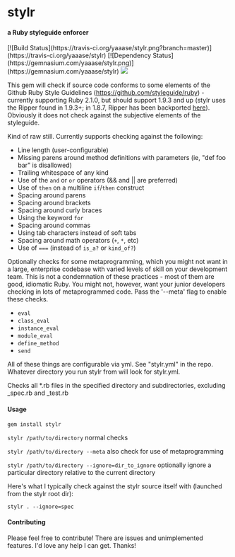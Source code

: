<h1>stylr</h1>
<h4>a Ruby styleguide enforcer</h4>
[![Build Status](https://travis-ci.org/yaaase/stylr.png?branch=master)](https://travis-ci.org/yaaase/stylr)
[![Dependency Status](https://gemnasium.com/yaaase/stylr.png)](https://gemnasium.com/yaaase/stylr)
<img src="https://badge.fury.io/rb/stylr.png"/>

This gem will check if source code conforms to some elements of the Github Ruby Style Guidelines (https://github.com/styleguide/ruby) - currently supporting Ruby 2.1.0, but should support 1.9.3 and up (stylr uses the Ripper found in 1.9.3+; in 1.8.7, Ripper has been backported [here](https://github.com/lsegal/ripper18)).  Obviously it does not check against the subjective elements of the styleguide.

Kind of raw still.  Currently supports checking against the following:

* Line length (user-configurable)
* Missing parens around method definitions with parameters (ie, "def foo bar" is disallowed)
* Trailing whitespace of any kind
* Use of the <code>and</code> or <code>or</code> operators (&& and || are preferred)
* Use of <code>then</code> on a multiline <code>if</code>/<code>then</code> construct
* Spacing around parens
* Spacing around brackets
* Spacing around curly braces
* Using the keyword <code>for</code>
* Spacing around commas
* Using tab characters instead of soft tabs
* Spacing around math operators (<code>+</code>, <code>*</code>, etc)
* Use of <code>===</code> (instead of <code>is_a?</code> or <code>kind_of?</code>)

Optionally checks for some metaprogramming, which you might not want in a large, enterprise codebase with varied levels of skill on your development team.  This is not a condemnation of these practices - most of them are good, idiomatic Ruby.  You might not, however, want your junior developers checking in lots of metaprogrammed code.  Pass the '--meta' flag to enable these checks.

* <code>eval</code>
* <code>class_eval</code>
* <code>instance_eval</code>
* <code>module_eval</code>
* <code>define_method</code>
* <code>send</code>

All of these things are configurable via yml.  See "stylr.yml" in the repo.  Whatever directory you run stylr from will look for stylr.yml.

Checks all *.rb files in the specified directory and subdirectories, excluding _spec.rb and _test.rb

<h4>Usage</h4>

<code>gem install stylr</code>

<code>stylr /path/to/directory</code> normal checks

<code>stylr /path/to/directory --meta</code> also check for use of metaprogramming

<code>stylr /path/to/directory --ignore=dir_to_ignore</code> optionally ignore a particular directory relative to the current directory

Here's what I typically check against the stylr source itself with (launched from the stylr root dir):

<code>stylr . --ignore=spec</code>

<h4>Contributing</h4>

Please feel free to contribute!  There are issues and unimplemented features.  I'd love any help I can get.  Thanks!
